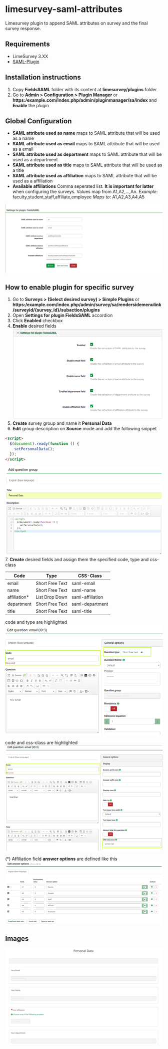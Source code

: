# limesurvey-saml-attributes
Limesurvey plugin to append SAML attributes on survey and the final survey response.

## Requirements
* LimeSurvey 3.XX
* [SAML-Plugin](https://github.com/auth-it-center/Limesurvey-SAML-Authentication)

## Installation instructions
1. Copy **FieldsSAML** folder with its content at **limesurvey/plugins** folder
2. Go to **Admin > Configuration > Plugin Manager** or **https:/example.com/index.php/admin/pluginmanager/sa/index**
and **Enable** the plugin

## Global Configuration
* **SAML attribute used as name** maps to SAML attribute that will be used as a name
* **SAML attribute used as email** maps to SAML attribute that will be used as a email
* **SAML attribute used as department** maps to SAML attribute that will be used as a department
* **SAML attribute used as title** maps to SAML attribute that will be used as a title
* **SAML attribute used as affiliation** maps to SAML attribute that will be used as a affiliation
* **Available affiliations** Comma seperated list. **It is important for latter** when configuring the surveys.
Values map from A1,A2,...,An.
*Example*: faculty,student,staff,affiliate,employee
*Maps to*: A1,A2,A3,A4,A5

![Global Settings](images/global_settings.png)

## How to enable plugin for specific survey
1. Go to **Surveys > (Select desired survey) > Simple Plugins** or
**https:/example.com/index.php/admin/survey/sa/rendersidemenulink/surveyid/{survey_id}/subaction/plugins**
2. Open **Settings for plugin FieldsSAML** accordion
3. Click **Enabled** checkbox
4. **Enable** desired fields
![Plugin Settings](images/plugin_settings.png)
5. **Create** survey group and name it **Personal Data**
6. **Edit** group description on **Source** mode and add the following snippet
```html
<script>
  $(document).ready(function () {
    setPersonalData();
  });
</script>
```
![Personal Data Group](images/personal_data_group.png)
7. **Create** desired fields and assign them the specified code, type and css-class

| Code          | Type            | CSS-Class        |
|---------------|-----------------|------------------|
| email         | Short Free Text | saml-email       |
| name          | Short Free Text | saml-name        |
| affiliation\* | List Drop Down  | saml-affiliation |
| department    | Short Free Text | saml-department  |
| title         | Short Free Text | saml-title       |

code and type are highlighted
![code and type are highlighted](images/email_field_general.png)

code and css-class are highlighted
![code and css-class are highlighted](images/email_field_display.png)

(\*) Affiliation field **answer options** are defined like this
![Affiliation Field Answer Options](images/affiliation_answer_options.png)

## Images
![How saml data are appended on the survey](images/data_on_survey.png)
